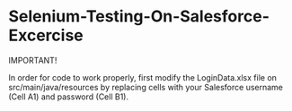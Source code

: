 # Selenium-Testing-On-Salesforce-Excercise
IMPORTANT!

In order for code to work properly, first modify the LoginData.xlsx file on src/main/java/resources by replacing cells with your Salesforce username (Cell A1) and password (Cell B1).
